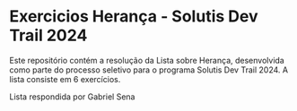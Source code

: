 # Exercicios Herança - Solutis Dev Trail 2024

Este repositório contém a resolução da Lista sobre Herança, desenvolvida como parte do processo seletivo para o programa Solutis Dev Trail 2024. A lista consiste em 6 exercícios.

Lista respondida por Gabriel Sena

